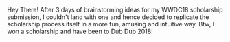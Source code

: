 Hey There! After 3 days of brainstorming ideas for my WWDC18 scholarship submission, I couldn't land with one and hence decided to replicate the scholarship process itself in a more fun, amusing and intuitive way.
Btw, I won a scholarship and have been to Dub Dub 2018!